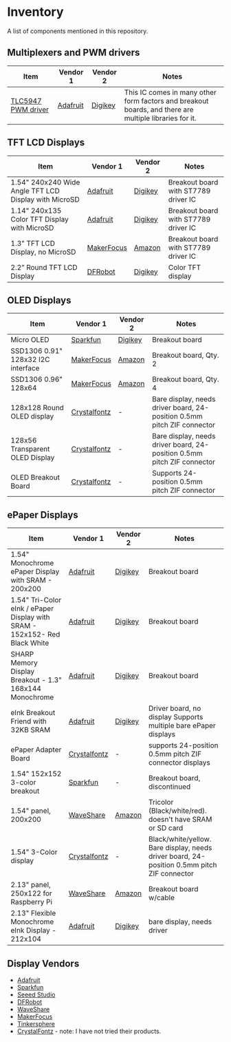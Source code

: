 # Inventory

A list of components mentioned in this repository.

## Multiplexers and PWM drivers

| Item | Vendor 1 | Vendor 2 | Notes| 
|--|--|--|--|
| [TLC5947 PWM driver](https://www.ti.com/lit/ds/symlink/tlc5947.pdf) | [Adafruit](https://www.adafruit.com/product/1429) | [Digikey](https://www.digikey.com/en/products/detail/adafruit-industries-llc/1429/5353645)  | This IC comes in many other form factors and breakout boards, and there are multiple libraries for it. |

## TFT LCD Displays

| Item | Vendor 1 | Vendor 2 | Notes | 
|----------|----------|----------|----------|
| 1.54" 240x240 Wide Angle TFT LCD Display with MicroSD  | [Adafruit](https://www.adafruit.com/product/3787) | [Digikey](https://www.digikey.com/en/products/detail/adafruit-industries-llc/3787/8627476) | Breakout board with ST7789 driver IC |
| 1.14" 240x135 Color TFT Display with MicroSD | [Adafruit](https://www.adafruit.com/product/4383) | [Digikey](https://www.digikey.com/en/products/detail/adafruit-industries-llc/4383/10650642) | Breakout board with ST7789 driver IC |
| 1.3" TFT LCD Display, no MicroSD | [MakerFocus](https://www.makerfocus.com/products/1-3inch-tft-lcd-display-module-3-3v-with-spi-interface-st7789-ic-driver) | [Amazon](https://smile.amazon.com/gp/product/B07P9X3L7M) |  Breakout board with ST7789 driver IC |
| 2.2” Round TFT LCD Display | [DFRobot](https://www.dfrobot.com/product-1794.html) |[Digikey](https://www.digikey.com/en/products/detail/dfrobot/DFR0529/9739905) | Color TFT display |

## OLED Displays

| Item | Vendor 1 | Vendor 2 | Notes |  
|--|--|--|--|
| Micro OLED | [Sparkfun](https://www.sparkfun.com/products/13003) | [Digikey](https://www.digikey.com/en/products/detail/sparkfun-electronics/LCD-13003/5673774) | Breakout board  | 
| SSD1306 0.91" 128x32 I2C interface | [MakerFocus](https://www.makerfocus.com/collections/oled/products/2pcs-i2c-oled-display-module-0-91-inch-i2c-ssd1306-oled-display-module-1) | [Amazon](https://smile.amazon.com/gp/product/B079BN2J8V) | Breakout board, Qty. 2| 
| SSD1306 0.96" 128x64 |  [MakerFocus](https://www.makerfocus.com/collections/oled/products/4pcs-i2c-oled-0-96-inch-display-module-with-du-pont-wire-40-pin-for-arduino-uno-r3-stm) | [Amazon](https://smile.amazon.com/Display-Module-SSD1306-Du-pont-Arduino/dp/B07VDXYDVY) | Breakout board, Qty. 4 | 
| 128x128 Round OLED display  | [Crystalfontz](https://www.crystalfontz.com/product/cfal128128b0011w-128x128-round-oled-display) | - | Bare display, needs driver board, 24-position 0.5mm pitch ZIF connector | 
| 128x56 Transparent OLED Display | [Crystalfontz](https://www.crystalfontz.com/product/cfal12856a00151b-128x56-transparent-oled-screen) | - | Bare display, needs driver board, 24-position 0.5mm pitch ZIF connector |
| OLED Breakout Board | [Crystalfontz](https://www.crystalfontz.com/product/cfa10105-oled-breakout-board) | - | Supports 24-position 0.5mm pitch ZIF connector |  

## ePaper Displays

| Item | Vendor 1 | Vendor 2 | Notes | 
|--|--|--|--|
| 1.54" Monochrome ePaper Display with SRAM - 200x200 | [Adafruit](https://www.adafruit.com/product/4196) | [Digikey](https://www.digikey.com/en/products/detail/adafruit-industries-llc/4196/10060722) | Breakout board |
| 1.54" Tri-Color eInk / ePaper Display with SRAM - 152x152- Red Black White | [Adafruit](https://www.adafruit.com/product/3625) |  [Digikey](https://www.digikey.com/en/products/detail/adafruit-industries-llc/3625/9489367) | Breakout board  |
| SHARP Memory Display Breakout - 1.3" 168x144 Monochrome | [Adafruit](https://www.adafruit.com/product/3502) | [Digikey](https://www.digikey.com/en/products/detail/adafruit-industries-llc/3502/7386264) | Breakout board |
| eInk Breakout Friend with 32KB SRAM | [Adafruit](https://www.adafruit.com/product/4224) | [Digikey](https://www.digikey.com/en/products/detail/adafruit-industries-llc/4224/10107219) | Driver board, no display Supports multiple bare ePaper displays |
| ePaper Adapter Board | [Crystalfontz](https://www.crystalfontz.com/product/cfa10084-epaper-adapter-board) | - | supports 24-position 0.5mm pitch ZIF connector displays |  
|  1.54" 152x152 3-color breakout  | [Sparkfun](https://www.sparkfun.com/products/retired/14892)| -| Breakout board, discontinued |
| 1.54" panel, 200x200 | [WaveShare](https://www.waveshare.com/1.54inch-e-paper-module-b.htm) | [Amazon](https://smile.amazon.com/gp/product/B07DH6SB) | Tricolor (Black/white/red).  doesn't have SRAM or SD card |
| 1.54" 3-Color display | [Crystalfontz](https://www.crystalfontz.com/product/cfap152152b00154-3-color-epaper-module) | - | Black/white/yellow. Bare display, needs driver board, 24-position 0.5mm pitch ZIF connector |  
| 2.13" panel, 250x122 for Raspberry Pi | [WaveShare](https://www.waveshare.com/product/displays/e-paper/epaper-3/2.13inch-e-paper-hat.htm) | [Amazon](https://smile.amazon.com/gp/product/B071S8HT76) | Breakout board w/cable | 
| 2.13" Flexible Monochrome eInk Display - 212x104 |[Adafruit](https://www.adafruit.com/product/4243) | [Digikey](https://www.digikey.com/en/products/detail/adafruit-industries-llc/4243/10229998) | bare display, needs driver | 

## Display Vendors

* [Adafruit](https://www.adafruit.com/?q=display&sort=BestMatch)
* [Sparkfun](https://www.sparkfun.com/search/results?term=display)
* [Seeed Studio](https://www.seeedstudio.com/catalogsearch/result/?q=display)
* [DFRobot](https://www.dfrobot.com/search-display.html)
* [WaveShare](https://www.waveshare.com/product/displays.htm)
* [MakerFocus](https://www.makerfocus.com/collections/display)
* [Tinkersphere](https://tinkersphere.com/search?controller=search&orderby=position&orderway=desc&search_query=display&submit_search=Search)
* [CrystalFontz](https://www.crystalfontz.com/) - note: I have not tried their products.